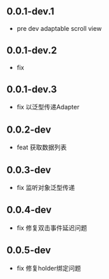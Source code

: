 ## 0.0.1-dev.1

* pre dev adaptable scroll view

## 0.0.1-dev.2

* fix

## 0.0.1-dev.3

* fix 以泛型传递Adapter

## 0.0.2-dev

* feat 获取数据列表

## 0.0.3-dev

* fix 监听对象泛型传递

## 0.0.4-dev

* fix 修复双击事件延迟问题

## 0.0.5-dev

* fix 修复holder绑定问题